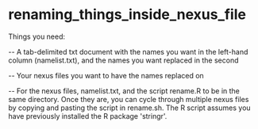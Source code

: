 # renaming_things_inside_nexus_file

Things you need:

-- A tab-delimited txt document with the names you want in the left-hand column (namelist.txt), and the names you want replaced in the second

-- Your nexus files you want to have the names replaced on

-- For the nexus files, namelist.txt, and the script rename.R to be in the same directory. Once they are, you can cycle through multiple nexus files by copying and pasting the script in rename.sh. The R script assumes you have previously installed the R package 'stringr'.
